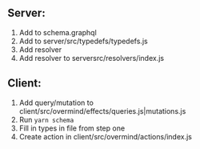 ## Server:

1. Add to schema.graphql
2. Add to server/src/typedefs/typedefs.js
3. Add resolver
4. Add resolver to serversrc/resolvers/index.js


## Client:

1. Add query/mutation to client/src/overmind/effects/queries.js|mutations.js
2. Run `yarn schema`
3. Fill in types in file from step one
4. Create action in client/src/overmind/actions/index.js
